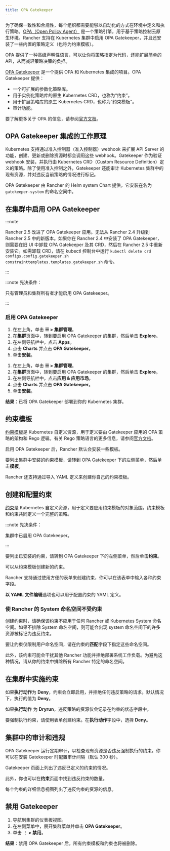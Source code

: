```yaml
---
title: OPA Gatekeeper
---
```


为了确保一致性和合规性，每个组织都需要能够以自动化的方式在环境中定义和执行策略。[OPA（Open Policy Agent）](https://www.openpolicyagent.org/) 是一个策略引擎，用于基于策略控制云原生环境。Rancher 支持在 Kubernetes 集群中启用 OPA Gatekeeper，并且还安装了一些内置的策略定义（也称为约束模板）。

OPA 提供了一种高级声明性语言，可以让你将策略指定为代码，还能扩展简单的 API，从而减轻策略决策的负担。

[OPA Gatekeeper](https://github.com/open-policy-agent/gatekeeper) 是一个提供 OPA 和 Kubernetes 集成的项目。OPA Gatekeeper 提供：

- 一个可扩展的参数化策略库。
- 用于实例化策略库的原生 Kubernetes CRD，也称为“约束”。
- 用于扩展策略库的原生 Kubernetes CRD，也称为“约束模板”。
- 审计功能。

要了解更多关于 OPA 的信息，请参阅[官方文档](https://www.openpolicyagent.org/docs/latest/)。

## OPA Gatekeeper 集成的工作原理

Kubernetes 支持通过准入控制器（准入控制器）webhook 来扩展 API Server 的功能，创建、更新或删除资源时都会调用这些 webhook。Gatekeeper 作为验证 webhook 安装，并执行由 Kubernetes CRD（Custom Resource Definition）定义的策略。除了使用准入控制之外，Gatekeeper 还能审计 Kubernetes 集群中的现有资源，并对违反当前策略的情况进行标记。

OPA Gatekeeper 由 Rancher 的 Helm system Chart 提供，它安装在名为 `gatekeeper-system` 的命名空间中。

## 在集群中启用 OPA Gatekeeper

:::note

Rancher 2.5 改进了 OPA Gatekeeper 应用。无法从 Rancher 2.4 升级到 Rancher 2.5 中的新版本。如果你在 Rancher 2.4 中安装了 OPA Gatekeeper，则需要在旧 UI 中卸载 OPA Gatekeeper 及其 CRD，然后在 Rancher 2.5 中重新安装它。如需卸载 CRD，请在 kubectl 控制台中运行 `kubectl delete crd configs.config.gatekeeper.sh constrainttemplates.templates.gatekeeper.sh` 命令。

:::

:::note 先决条件：

只有管理员和集群所有者才能启用 OPA Gatekeeper。

:::

### 启用 OPA Gatekeeper

<Tabs groupId="rancher-version">
<TabItem value="Rancher v2.6.5+">

1. 在左上角，单击 **☰ > 集群管理**。
1. 在**集群**页面中，转到要启用 OPA Gatekeeper 的集群，然后单击 **Explore**。
1. 在左侧导航栏中，点击 **Apps**。
1. 点击 **Charts** 并点击 **OPA Gatekeeper**。
1. 单击**安装**。

</TabItem>
<TabItem value="Rancher 版本低于 v2.6.5">

1. 在左上角，单击 **☰ > 集群管理**。
1. 在**集群**页面中，转到要启用 OPA Gatekeeper 的集群，然后单击 **Explore**。
1. 在左侧导航栏中，点击**应用 & 应用市场**。
1. 点击 **Charts** 并点击 **OPA Gatekeeper**。
1. 单击**安装**。

</TabItem>
</Tabs>

**结果**：已将 OPA Gatekeeper 部署到你的 Kubernetes 集群。

## 约束模板

[约束模板](https://github.com/open-policy-agent/gatekeeper#constraint-templates)是 Kubernetes 自定义资源，用于定义要由 Gatekeeper 应用的 OPA 策略的架构和 Rego 逻辑。有关 Rego 策略语言的更多信息，请参阅[官方文档](https://www.openpolicyagent.org/docs/latest/policy-language/)。

启用 OPA Gatekeeper 后，Rancher 默认会安装一些模板。

要列出集群中安装的约束模板，请转到 OPA Gatekeeper 下的左侧菜单，然后单击**模板**。

Rancher 还支持通过导入 YAML 定义来创建你自己的约束模板。

## 创建和配置约束

[约束](https://github.com/open-policy-agent/gatekeeper#constraints)是 Kubernetes 自定义资源，用于定义要应用约束模板的对象范围。约束模板和约束共同定义一个完整的策略。

:::note 先决条件：

集群中已启用 OPA Gatekeeper。

:::

要列出已安装的约束，请转到 OPA Gatekeeper 下的左侧菜单，然后单击**约束**。

可以从约束模板创建新的约束。

Rancher 支持通过使用方便的表单来创建约束，你可以在该表单中输入各种约束字段。

**以 YAML 文件编辑**选项也可以用于配置约束的 YAML 定义。

### 使 Rancher 的 System 命名空间不受约束

创建约束时，请确保该约束不应用于任何 Rancher 或 Kubernetes System 命名空间。如果不排除 System 命名空间，则可能会出现 system 命名空间下的许多资源被标记为违反约束。

要让约束仅限制用户命名空间，请在约束的**匹配**字段下指定这些命名空间。

此外，该约束可能会干扰其他 Rancher 功能并拒绝部署系统工作负载。为避免这种情况，请从你的约束中排除所有 Rancher 特定的命名空间。

## 在集群中实施约束

如果**执行动作**为 **Deny**，约束会立即启用，并拒绝任何违反策略的请求。默认情况下，执行的值为 **Deny**。

如果**执行动作** 为 **Dryrun**，违反策略的资源仅会记录在约束的状态字段中。

要强制执行约束，请使用表单创建约束。在**执行动作**字段中，选择 **Deny**。

## 集群中的审计和违规

OPA Gatekeeper 运行定期审计，以检查现有资源是否违反强制执行的约束。你可以在安装 Gatekeeper 时配置审计间隔（默认 300 秒）。

Gatekeeper 页面上列出了违反已定义的约束的情况。

此外，你也可以在**约束**页面中找到违反约束的数量。

每个约束的详细信息视图列出了违反约束的资源的信息。

## 禁用 Gatekeeper

1. 导航到集群的仪表板视图。
1. 在左侧菜单中，展开集群菜单并单击 **OPA Gatekeeper**。
1. 单击 **⋮ > 禁用**。

**结果**：禁用 OPA Gatekeeper 后，所有约束模板和约束也将被删除。

